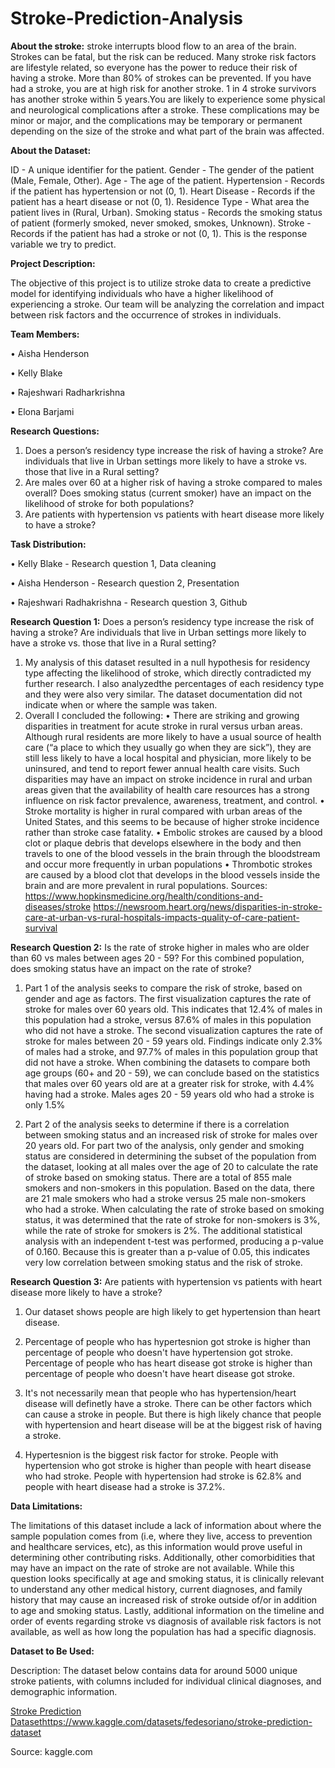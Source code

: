 # Stroke-Prediction-Analysis

**About the stroke:**
 stroke interrupts blood flow to an area of the brain. Strokes can be fatal, but the risk can be reduced. Many stroke risk factors are lifestyle related, so everyone has the power to reduce their risk of having a stroke. More than 80% of strokes can be prevented. If you have had a stroke, you are at high risk for another stroke. 1 in 4 stroke survivors has another stroke within 5 years.You are likely to experience some physical and neurological complications after a stroke. These complications may be minor or major, and the complications may be temporary or permanent depending on the size of the stroke and what part of the brain was affected.

**About the Dataset:**

ID - A unique identifier for the patient.
Gender - The gender of the patient (Male, Female, Other).
Age - The age of the patient.
Hypertension - Records if the patient has hypertension or not (0, 1).
Heart Disease - Records if the patient has a heart disease or not (0, 1).
Residence Type - What area the patient lives in (Rural, Urban).
Smoking status - Records the smoking status of patient (formerly smoked, never smoked, smokes, Unknown).
Stroke - Records if the patient has had a stroke or not (0, 1). This is the response variable we try to predict.

**Project Description:**

The objective of this project is to utilize stroke data to create a predictive model for identifying individuals who have a higher likelihood of experiencing a stroke. Our team will be analyzing the correlation and impact between risk factors and the occurrence of strokes in individuals. 

**Team Members:**

•	Aisha Henderson

•	Kelly Blake 

•	Rajeshwari Radharkrishna

•	Elona Barjami 


**Research Questions:**
1.	Does a person’s residency type increase the risk of having a stroke? Are individuals that live in Urban settings more likely to have a stroke vs. those that live in a Rural setting?
2.	Are males over 60 at a higher risk of having a stroke compared to males overall? Does smoking status (current smoker) have an impact on the likelihood of stroke for both populations?
3.	Are patients with hypertension vs patients with heart disease more likely to have a stroke?

**Task Distribution:**

• Kelly Blake - Research question 1, Data cleaning

• Aisha Henderson - Research question 2, Presentation

• Rajeshwari Radhakrishna - Research question 3, Github


**Research Question 1:** Does a person’s residency type increase the risk of having a stroke? Are individuals that live in Urban settings more likely to have a stroke vs. those that live in a Rural setting?
1. My analysis of this dataset resulted in a null hypothesis for residency type affecting the likelihood of stroke, which directly contradicted my further research. I also analyzedthe percentages of each residency type and they were also very similar. The dataset documentation did not indicate when or where the sample was taken.
2. Overall I concluded the following: • There are striking and growing disparities in treatment for acute stroke in rural versus urban areas. Although rural residents are more likely to have a usual source of health care (“a place to which they usually go when they are sick”), they are still less likely to have a local hospital and physician, more likely to be uninsured, and tend to report fewer annual health care visits. Such disparities may have an impact on stroke incidence in rural and urban areas given that the availability of health care resources has a strong influence on risk factor prevalence, awareness, treatment, and control. • Stroke mortality is higher in rural compared with urban areas of the United States, and this seems to be because of higher stroke incidence rather than stroke case fatality. • Embolic strokes are caused by a blood clot or plaque debris that develops elsewhere in the body and then travels to one of the blood vessels in the brain through the bloodstream and occur more frequently in urban populations • Thrombotic strokes are caused by a blood clot that develops in the blood vessels inside the brain and are more prevalent in rural populations. Sources: https://www.hopkinsmedicine.org/health/conditions-and-diseases/stroke https://newsroom.heart.org/news/disparities-in-stroke-care-at-urban-vs-rural-hospitals-impacts-quality-of-care-patient-survival


**Research Question 2:** Is the rate of stroke higher in males who are older than 60 vs males between ages 20 - 59? For this combined population, does smoking status have an impact on the rate of stroke?

1. Part 1 of the analysis seeks to compare the risk of stroke, based on gender and age as factors.
The first visualization captures the rate of stroke for males over 60 years old. This indicates that 12.4% of males in this population had a stroke, versus 87.6% of males in this population who did not have a stroke.
The second visualization captures the rate of stroke for males between 20 - 59 years old. Findings indicate only 2.3% of males had a stroke, and 97.7% of males in this population group that did not have a stroke.
When combining the datasets to compare both age groups (60+ and 20 - 59), we can conclude based on the statistics that males over 60 years old are at a greater risk for stroke, with 4.4% having had a stroke. Males ages 20 - 59 years old who had a stroke is only 1.5%

2. Part 2 of the analysis seeks to determine if there is a correlation between smoking status and an increased risk of stroke for males over 20 years old.
For part two of the analysis, only gender and smoking status are considered in determining the subset of the population from the dataset, looking at all males over the age of 20 to calculate the rate of stroke based on smoking status. There are a total of 855 male smokers and non-smokers in this population. Based on the data, there are 21 male smokers who had a stroke versus 25 male non-smokers who had a stroke.
When calculating the rate of stroke based on smoking status, it was determined that the rate of stroke for non-smokers is 3%, while the rate of stroke for smokers is 2%. The additional statistical analysis with an independent t-test was performed, producing a p-value of 0.160. Because this is greater than a p-value of 0.05, this indicates very low correlation between smoking status and the risk of stroke.

**Research Question 3:** Are patients with hypertension vs patients with heart disease more likely to have a stroke?

1. Our dataset shows people are high likely to get hypertension than heart disease. 

2. Percentage of people who has hypertesnion got stroke is higher than percentage of people who doesn't have hypertension got stroke. Percentage of people who has heart disease got stroke is higher than percentage of people who doesn't have heart disease got stroke.

3. It's not necessarily mean that people who has hypertension/heart disease will definetly have a stroke. There can be other factors which can cause a stroke in people. But there is high likely chance that people with hypertension and heart disease will be at the biggest risk of having a stroke.

4. Hypertesnion is the biggest risk factor for stroke. People with hypertension who got stroke is higher than people with heart disease who had stroke. People with hypertension had stroke is 62.8% and people with heart disease had a stroke is 37.2%.


**Data Limitations:**

The limitations of this dataset include a lack of information about where the sample population comes from (i.e, where they live, access to prevention and healthcare services, etc), as this information would prove useful in determining other contributing risks.
Additionally, other comorbidities that may have an impact on the rate of stroke are not available. While this question looks specifically at age and smoking status, it is clinically relevant to understand any other medical history, current diagnoses, and family history that may cause an increased risk of stroke outside of/or in addition to age and smoking status.
Lastly, additional information on the timeline and order of events regarding stroke vs diagnosis of available risk factors is not available, as well as how long the population has had a specific diagnosis.

**Dataset to Be Used:**

Description: The dataset below contains data for around 5000 unique stroke patients, with columns included for individual clinical diagnoses, and demographic information. 

[Stroke Prediction Dataset](https://www.kaggle.com/datasets/fedesoriano/stroke-prediction-dataset)https://www.kaggle.com/datasets/fedesoriano/stroke-prediction-dataset

Source: kaggle.com 
